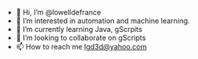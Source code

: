 - 👋 Hi, I’m @lowelldefrance
- 👀 I’m interested in automation and machine learning.
- 🌱 I’m currently learning Java, gScrpits
- 💞️ I’m looking to collaborate on gScripts
- 📫 How to reach me lgd3d@yahoo.com

<!---
lowelldefrance/lowelldefrance is a ✨ special ✨ repository because its `README.md` (this file) appears on your GitHub profile.
You can click the Preview link to take a look at your changes.
--->

